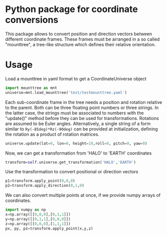 # Python package for coordinate conversions
This package allows to convert position and direction vectors between different coordinate frames.
These frames must be arranged in a so called "mounttree", a tree-like structure which defines their relative orientation.

# Usage
Load a mounttree in yaml format to get a CoordinateUniverse object
```python
import mounttree as mnt
universe=mnt.load_mounttree('test/testmounttree.yaml')
```
Each sub-coordinate frame in the tree needs a position and rotation relative to the parent.
Both can be three floating point numbers or three strings.
In the latter case, the strings must be associated to numbers with the "update()" method before they can be used for transformations.
Rotations are assumed to be Euler angles. Alternatively, a single string of a form similar to `Ry(-85deg)*Rz(-90deg)` can be provided at initialization, defining the rotation as a product of rotation matrices.
```python
universe.update(lat=0, lon=0, height=10,roll=0, pitch=0, yaw=0)
```

Now, we can get a transformation from 'HALO' to 'EARTH' coordinates
```python
transform=self.universe.get_transformation('HALO','EARTH')
```
Use the transformation to convert positional or direction vectors
```python
p1=transform.apply_point(0,0,0)
p2=transform.apply_direction(0,1,0)
```
We can also convert multiple points at once, if we provide numpy arrays of coordinates.
```python
import numpy as np
x=np.array([[0,0,0],[0,1,1]])
y=np.array([[0,1,1],[0,0,0]])
z=np.array([[0,0,0],[1,1,1]])
px, py, pz=transform.apply_point(x,y,z)
```